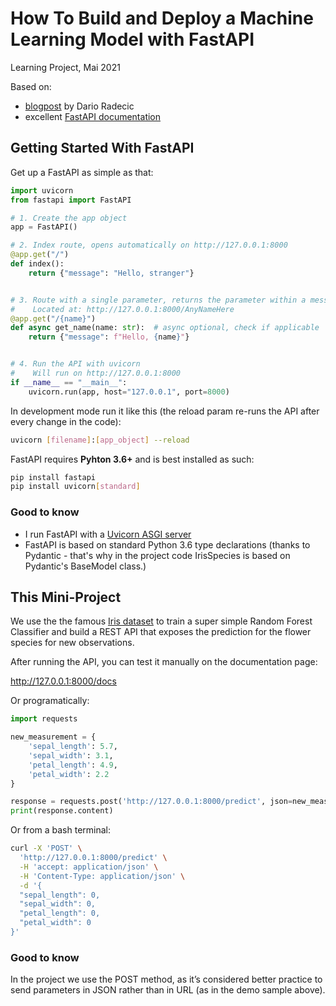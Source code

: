 # How To Build and Deploy a Machine Learning Model with FastAPI

Learning Project, Mai 2021

Based on:
- [blogpost](https://towardsdatascience.com/how-to-build-and-deploy-a-machine-learning-model-with-fastapi-64c505213857) by Dario Radecic 
- excellent [FastAPI documentation](https://fastapi.tiangolo.com)

## Getting Started With FastAPI

Get up a FastAPI as simple as that:

```Python
import uvicorn
from fastapi import FastAPI

# 1. Create the app object
app = FastAPI()

# 2. Index route, opens automatically on http://127.0.0.1:8000
@app.get("/")
def index():
    return {"message": "Hello, stranger"}


# 3. Route with a single parameter, returns the parameter within a message
#    Located at: http://127.0.0.1:8000/AnyNameHere
@app.get("/{name}")
def async get_name(name: str):  # async optional, check if applicable
    return {"message": f"Hello, {name}"}


# 4. Run the API with uvicorn
#    Will run on http://127.0.0.1:8000
if __name__ == "__main__":
    uvicorn.run(app, host="127.0.0.1", port=8000)
```

In development mode run it like this (the reload param re-runs the API after every change in the code):

```bash
uvicorn [filename]:[app_object] --reload
```

FastAPI requires **Pyhton 3.6+** and is best installed as such:

```bash
pip install fastapi
pip install uvicorn[standard]
```

### Good to know

- I run FastAPI with a [Uvicorn ASGI server](http://www.uvicorn.org/)
- FastAPI is based on standard Python 3.6 type declarations (thanks to Pydantic - that's why in the project code IrisSpecies is based on Pydantic's BaseModel class.)

## This Mini-Project

We use the the famous [Iris dataset](https://raw.githubusercontent.com/uiuc-cse/data-fa14/gh-pages/data/iris.csv) to train a super simple Random Forest Classifier and build a REST API that exposes the prediction for the flower species for new observations.

After running the API, you can test it manually on the documentation page:

http://127.0.0.1:8000/docs

Or  programatically:

```python
import requests 

new_measurement = {
    'sepal_length': 5.7,
    'sepal_width': 3.1,
    'petal_length': 4.9,
    'petal_width': 2.2
}

response = requests.post('http://127.0.0.1:8000/predict', json=new_measurement)
print(response.content)
```

Or from a bash terminal:

```bash
curl -X 'POST' \
  'http://127.0.0.1:8000/predict' \
  -H 'accept: application/json' \
  -H 'Content-Type: application/json' \
  -d '{
  "sepal_length": 0,
  "sepal_width": 0,
  "petal_length": 0,
  "petal_width": 0
}'
```


### Good to know

In the project we use the POST method, as it’s considered better practice to send parameters in JSON rather than in URL (as in the demo sample above).
